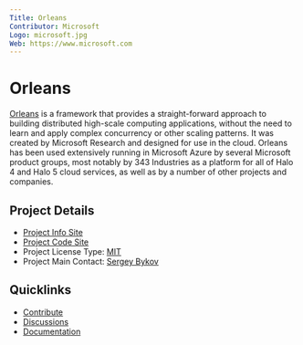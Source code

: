 ```yaml
---
Title: Orleans
Contributor: Microsoft
Logo: microsoft.jpg
Web: https://www.microsoft.com
---
```

# Orleans

[Orleans](https://dotnet.github.io/orleans/) is a framework that provides a straight-forward approach to building distributed high-scale computing applications, without the need to learn and apply complex concurrency or other scaling patterns. It was created by Microsoft Research and designed for use in the cloud. Orleans has been used extensively running in Microsoft Azure by several Microsoft product groups, most notably by 343 Industries as a platform for all of Halo 4 and Halo 5 cloud services, as well as by a number of other projects and companies.

## Project Details

* [Project Info Site](https://dotnet.github.io/orleans/)
* [Project Code Site](https://github.com/dotnet/orleans)
* Project License Type: [MIT](https://github.com/dotnet/orleans/blob/master/LICENSE)
* Project Main Contact: [Sergey Bykov](https://github.com/sergeybykov)

## Quicklinks
* [Contribute](https://dotnet.github.io/orleans/Community/Contributing.html)
* [Discussions](https://gitter.im/dotnet/orleans)
* [Documentation](https://dotnet.github.io/orleans/Documentation/index.html)
